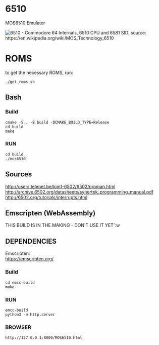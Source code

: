 # 6510
MOS6510 Emulator

![6510 - Commodore 64 Internals, 6510 CPU and 6581 SID. source: https://en.wikipedia.org/wiki/MOS_Technology_6510 ](https://upload.wikimedia.org/wikipedia/commons/2/22/MOS_Technologies_large.jpg)


# ROMS
to get the necessary ROMS, run:
```
./get_roms.sh
```

## Bash

### Build
```
cmake -S . -B build -DCMAKE_BUILD_TYPE=Release 
cd build
make
```

### RUN
```
cd build
./mos6510
```

## Sources
http://users.telenet.be/kim1-6502/6502/proman.html
http://archive.6502.org/datasheets/synertek_programming_manual.pdf
http://6502.org/tutorials/interrupts.html





## Emscripten (WebAssembly)
THIS BUILD IS IN THE MAKING - DON'T USE IT YET`:w

## DEPENDENCIES

Emscripten:  
https://emscripten.org/


### Build
```
cd emcc-build
make
```

### RUN
```
emcc-build
python3 -m http.server
```
### BROWSER
```
http://127.0.0.1:8000/MOS6510.html
```

